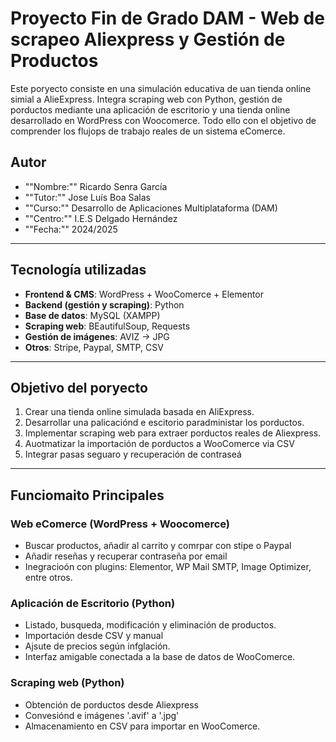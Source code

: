 # Proyecto Fin de Grado DAM - Web de scrapeo Aliexpress y Gestión de Productos

Este poryecto consiste en una simulación educativa de uan tienda online simial a AlieExpress. Integra scraping web con Python, gestión de porductos mediante una aplicación de escritorio y una tienda online desarrollado en WordPress con Woocomerce. Todo ello con el objetivo de comprender los flujops de trabajo reales de un sistema eComerce.

## Autor

- ""Nombre:"" Ricardo Senra García
- ""Tutor:"" Jose Luís Boa Salas
- ""Curso:"" Desarrollo de Aplicaciones Multiplataforma (DAM)
- ""Centro:"" I.E.S Delgado Hernández
- ""Fecha:"" 2024/2025

---

 ## Tecnología utilizadas
 - **Frontend & CMS**: WordPress + WooComerce + Elementor
 - **Backend (gestión y scraping)**: Python
 - **Base de datos**: MySQL (XAMPP)
 - **Scraping web**: BEautifulSoup, Requests
 - **Gestión de imágenes**: AVIZ -> JPG
 - **Otros**: Stripe, Paypal, SMTP, CSV

 ---

## Objetivo del poryecto

1. Crear una tienda online simulada basada en AliExpress.
2. Desarrollar una palicaciónd e escitorio paradministar los porductos.
3. Implementar scraping web para extraer porductos reales de Aliexpress.
4. Auotmatizar la importación de porductos a WooComerce via CSV
5. Integrar pasas seguaro y recuperación de contraseá 

---

## Funciomaito Principales
### Web eComerce (WordPress + Woocomerce)
- Buscar productos, añadir al carrito y comrpar con stipe o Paypal
- Añadir reseñas y recuperar contraseña por email
- Inegracioón con plugins: Elementor, WP Mail SMTP, Image Optimizer, entre otros.

### Aplicación de Escritorio (Python)
- Listado, busqueda, modificación y eliminación de productos.
- Importación desde CSV y manual
- Ajsute de precios según infglación.
- Interfaz amigable conectada a la base de datos de WooComerce.

### Scraping web (Python)
- Obtención de porductos desde Aliexpress
- Convesiónd e imágenes '.avif' a '.jpg'
- Almacenamiento en CSV para importar en WooComerce.

